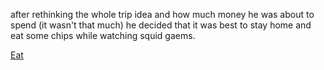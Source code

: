 after rethinking the whole trip idea and how much money he was about to spend (it wasn't that much) he decided that it was best to stay home and eat some chips while watching squid gaems.


[Eat](chipsexpired/gets-foodpoisoning.md)